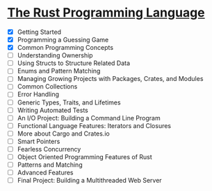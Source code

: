 # [The Rust Programming Language](https://doc.rust-lang.org/book/)

 - [x] Getting Started
 - [x] Programming a Guessing Game
 - [x] Common Programming Concepts
 - [ ] Understanding Ownership
 - [ ] Using Structs to Structure Related Data
 - [ ] Enums and Pattern Matching
 - [ ] Managing Growing Projects with Packages, Crates, and Modules
 - [ ] Common Collections
 - [ ] Error Handling
 - [ ] Generic Types, Traits, and Lifetimes
 - [ ] Writing Automated Tests
 - [ ] An I/O Project: Building a Command Line Program
 - [ ] Functional Language Features: Iterators and Closures
 - [ ] More about Cargo and Crates.io
 - [ ] Smart Pointers
 - [ ] Fearless Concurrency
 - [ ] Object Oriented Programming Features of Rust
 - [ ] Patterns and Matching
 - [ ] Advanced Features
 - [ ] Final Project: Building a Multithreaded Web Server
